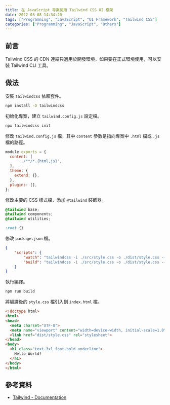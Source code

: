 ```yaml
---
title: 在 JavaScript 專案使用 Tailwind CSS UI 框架
date: 2022-03-08 14:34:20
tags: ["Programming", "JavaScript", "UI Framework", "Tailwind CSS"]
categories: ["Programming", "JavaScript", "Others"]
---
```


## 前言

Tailwind CSS 的 CDN 連結只適用於開發環境，如果要在正式環境使用，可以安裝 Tailwind CLI 工具。

## 做法

安裝 `tailwindcss` 依賴套件。

```bash
npm install -D tailwindcss
```

初始化專案，建立 `tailwind.config.js` 設定檔。

```bash
npx tailwindcss init
```

修改 `tailwind.config.js` 檔，其中 `content` 參數是指向專案中 `.html` 檔或 `.js` 檔的路徑。

```js
module.exports = {
  content: [
      './**/*.{html,js}',
  ],
  theme: {
    extend: {},
  },
  plugins: [],
};
```

修改主要的 CSS 樣式檔，添加 `@tailwind` 裝飾器。

```css
@tailwind base;
@tailwind components;
@tailwind utilities;

:root {}
```

修改 `package.json` 檔。

```json
{
    "scripts": {
        "watch": "tailwindcss -i ./src/style.css -o ./dist/style.css --watch",
        "build": "tailwindcss -i ./src/style.css -o ./dist/style.css --minify"
    }
}
```

執行編譯。

```bash
npm run build
```

將編譯後的 `style.css` 檔引入到 `index.html` 檔。

```html
<!doctype html>
<html>
<head>
  <meta charset="UTF-8">
  <meta name="viewport" content="width=device-width, initial-scale=1.0">
  <link href="dist/style.css" rel="stylesheet">
</head>
<body>
  <h1 class="text-3xl font-bold underline">
    Hello World!
  </h1>
</body>
</html>
```

## 參考資料

- [Tailwind - Documentation](https://tailwindcss.com/docs/installation)
